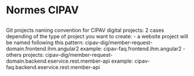 # Normes CIPAV

##
Git projects naming convention for CIPAV digital projects:
2 cases depending of the type of project you want to create:
	- a website project will be named following this pattern: 
		cipav-dig/member-request-domain.frontend.ihm.angular2
		example: cipav-faq.frontend.ihm.angular2
	- others projects:
		cipav-dig/member-request-domain.backend.eservice.rest.member-api
		example: cipav-faq.backend.eservice.rest.member-api
					
